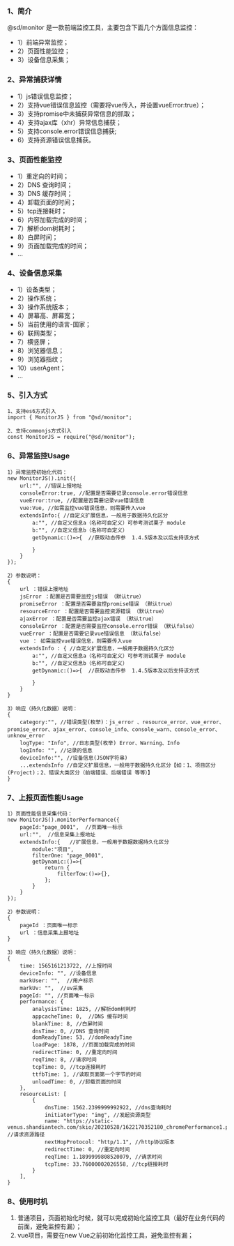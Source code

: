 ### 1、简介
@sd/monitor 是一款前端监控工具，主要包含下面几个方面信息监控：
* 1）前端异常监控；
* 2）页面性能监控；
* 3）设备信息采集；

### 2、异常捕获详情
* 1）js错误信息监控；
* 2）支持vue错误信息监控（需要将vue传入，并设置vueError:true）；
* 3）支持promise中未捕获异常信息的抓取；
* 4）支持ajax库（xhr）异常信息捕获；
* 5）支持console.error错误信息捕获;
* 6）支持资源错误信息捕获。

### 3、页面性能监控
* 1）重定向的时间；
* 2）DNS 查询时间；
* 3）DNS 缓存时间；
* 4）卸载页面的时间；
* 5）tcp连接耗时；
* 6）内容加载完成的时间；
* 7）解析dom树耗时；
* 8）白屏时间；
* 9）页面加载完成的时间；
* ...

### 4、设备信息采集
* 1）设备类型；
* 2）操作系统；
* 3）操作系统版本；
* 4）屏幕高、屏幕宽；
* 5）当前使用的语言-国家；
* 6）联网类型；
* 7）横竖屏；
* 8）浏览器信息；
* 9）浏览器指纹；
* 10）userAgent；
* ...

### 5、引入方式
```
1、支持es6方式引入
import { MonitorJS } from "@sd/monitor";

2、支持commonjs方式引入
const MonitorJS = require("@sd/monitor");

```

### 6、异常监控Usage
```
1）异常监控初始化代码：
new MonitorJS().init({
    url:"", //错误上报地址
    consoleError:true, //配置是否需要记录console.error错误信息
    vueError:true, //配置是否需要记录vue错误信息
    vue:Vue, //如需监控vue错误信息，则需要传入vue
    extendsInfo:{ //自定义扩展信息，一般用于数据持久化区分
        a:"", //自定义信息a（名称可自定义）可参考测试栗子 module
        b:"", //自定义信息b（名称可自定义）
        getDynamic:()=>{  //获取动态传参  1.4.5版本及以后支持该方式
            
        }
    }
});

2）参数说明：
{
    url ：错误上报地址
    jsError ：配置是否需要监控js错误 （默认true）
    promiseError ：配置是否需要监控promise错误 （默认true）
    resourceError ：配置是否需要监控资源错误 （默认true）
    ajaxError ：配置是否需要监控ajax错误 （默认true）
    consoleError ：配置是否需要监控console.error错误 （默认false）
    vueError ：配置是否需要记录vue错误信息 （默认false）
    vue ： 如需监控vue错误信息，则需要传入vue
    extendsInfo : { //自定义扩展信息，一般用于数据持久化区分
        a:"", //自定义信息a（名称可自定义）可参考测试栗子 module
        b:"", //自定义信息b（名称可自定义）
        getDynamic:()=>{  //获取动态传参  1.4.5版本及以后支持该方式
            
        }
    }
}

3）响应（持久化数据）说明：
{
    category:"", //错误类型(枚举)：js_error 、resource_error、vue_error、promise_error、ajax_error、console_info、console_warn、console_error、unknow_error
    logType: "Info", //日志类型(枚举) Error、Warning、Info
    logInfo: "", //记录的信息
    deviceInfo:"", //设备信息(JSON字符串)
    ...extendsInfo //自定义扩展信息，一般用于数据持久化区分【如：1、项目区分(Project)；2、错误大类区分（前端错误、后端错误 等等）】
}
```

### 7、上报页面性能Usage
```
1）页面性能信息采集代码：
new MonitorJS().monitorPerformance({
    pageId:"page_0001",  //页面唯一标示
    url:"",  //信息采集上报地址
    extendsInfo:{   //扩展信息，一般用于数据数据持久化区分
        module:"项目",
        filterOne: "page_0001",
        getDynamic:()=>{
            return {
                filterTow:()=>{},
            };
        }
    }
});

2）参数说明：
{
    pageId ：页面唯一标示
    url ：信息采集上报地址
}

3）响应（持久化数据）说明：
{
    time: 1565161213722, //上报时间
    deviceInfo: "", //设备信息
    markUser: "",  //用户标示
    markUv: "",  //uv采集
    pageId: "", //页面唯一标示
    performance: {
        analysisTime: 1825, //解析dom树耗时
        appcacheTime: 0,  //DNS 缓存时间
        blankTime: 8, //白屏时间
        dnsTime: 0, //DNS 查询时间
        domReadyTime: 53, //domReadyTime
        loadPage: 1878, //页面加载完成的时间
        redirectTime: 0, //重定向时间
        reqTime: 8, //请求时间
        tcpTime: 0, //tcp连接耗时
        ttfbTime: 1, //读取页面第一个字节的时间
        unloadTime: 0, //卸载页面的时间
    },
    resourceList: [
        {
            dnsTime: 1562.2399999992922, //dns查询耗时
            initiatorType: "img", //发起资源类型
            name: "https://static-venus.shandiantech.com/skio/20210528/1622170352180_chromePerformance1.png", //请求资源路径
            nextHopProtocol: "http/1.1", //http协议版本
            redirectTime: 0, //重定向时间
            reqTime: 1.1899999808520079, //请求时间
            tcpTime: 33.76000002026558, //tcp链接耗时
        }
    ],
}
```

### 8、使用时机
1. 普通项目，页面初始化时候，就可以完成初始化监控工具（最好在业务代码的前面，避免监控有漏）；
2. vue项目，需要在new Vue之前初始化监控工具，避免监控有漏；
